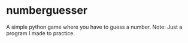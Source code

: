 # numberguesser
A simple python game where you have to guess a number. Note: Just a program I made to practice.
